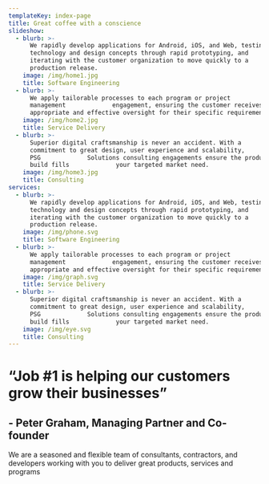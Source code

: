 ```yaml
---
templateKey: index-page
title: Great coffee with a conscience
slideshow:
  - blurb: >-
      We rapidly develop applications for Android, iOS, and Web, testing
      technology and design concepts through rapid prototyping, and            
      iterating with the customer organization to move quickly to a            
      production release.
    image: /img/home1.jpg
    title: Software Engineering
  - blurb: >-
      We apply tailorable processes to each program or project
      management             engagement, ensuring the customer receives the most
      appropriate and effective oversight for their specific requirements.
    image: /img/home2.jpg
    title: Service Delivery
  - blurb: >-
      Superior digital craftsmanship is never an accident. With a            
      commitment to great design, user experience and scalability,
      PSG             Solutions consulting engagements ensure the product you
      build fills             your targeted market need.
    image: /img/home3.jpg
    title: Consulting
services:
  - blurb: >-
      We rapidly develop applications for Android, iOS, and Web, testing
      technology and design concepts through rapid prototyping, and            
      iterating with the customer organization to move quickly to a            
      production release.
    image: /img/phone.svg
    title: Software Engineering
  - blurb: >-
      We apply tailorable processes to each program or project
      management             engagement, ensuring the customer receives the most
      appropriate and effective oversight for their specific requirements.
    image: /img/graph.svg
    title: Service Delivery
  - blurb: >-
      Superior digital craftsmanship is never an accident. With a            
      commitment to great design, user experience and scalability,
      PSG             Solutions consulting engagements ensure the product you
      build fills             your targeted market need.
    image: /img/eye.svg
    title: Consulting
---
```

# “Job #1 is helping our customers grow their businesses”

## \- Peter Graham, Managing Partner and Co-founder

We are a seasoned and flexible team of consultants, contractors, and developers working with you to deliver great products, services and programs
